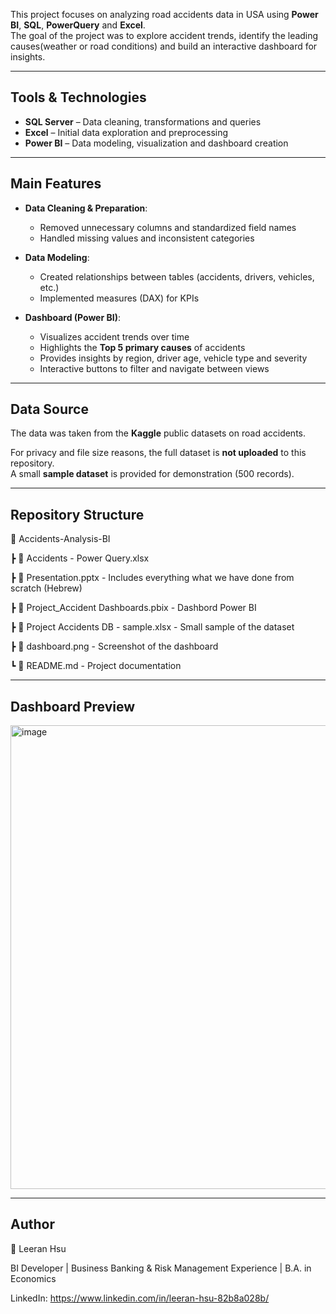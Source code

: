 This project focuses on analyzing road accidents data in USA using **Power BI**, **SQL**, **PowerQuery** and **Excel**.  
The goal of the project was to explore accident trends, identify the leading causes(weather or road conditions) and build an interactive dashboard for insights.

---

## Tools & Technologies
- **SQL Server** – Data cleaning, transformations and queries  
- **Excel** – Initial data exploration and preprocessing  
- **Power BI** – Data modeling, visualization and dashboard creation  

---

## Main Features
- **Data Cleaning & Preparation**:  
  - Removed unnecessary columns and standardized field names  
  - Handled missing values and inconsistent categories  

- **Data Modeling**:  
  - Created relationships between tables (accidents, drivers, vehicles, etc.)  
  - Implemented measures (DAX) for KPIs  

- **Dashboard (Power BI)**:  
  - Visualizes accident trends over time  
  - Highlights the **Top 5 primary causes** of accidents  
  - Provides insights by region, driver age, vehicle type and severity  
  - Interactive buttons to filter and navigate between views  

---

## Data Source
The data was taken from the **Kaggle** public datasets on road accidents.  

For privacy and file size reasons, the full dataset is **not uploaded** to this repository.  
A small **sample dataset** is provided for demonstration (500 records).

---

## Repository Structure
📂 Accidents-Analysis-BI

┣ 📜 Accidents - Power Query.xlsx

┣ 📜 Presentation.pptx - Includes everything what we have done from scratch (Hebrew)

┣ 📜 Project_Accident Dashboards.pbix - Dashbord Power BI

┣ 📜 Project Accidents DB - sample.xlsx - Small sample of the dataset

┣ 📸 dashboard.png - Screenshot of the dashboard

┗ 📜 README.md - Project documentation

---

## Dashboard Preview
<img width="1325" height="742" alt="image" src="https://github.com/user-attachments/assets/7f1dbc44-35b8-479c-9aad-46bbbcc12652" />

---

## Author
👤 Leeran Hsu

BI Developer | Business Banking & Risk Management Experience | B.A. in Economics

LinkedIn: https://www.linkedin.com/in/leeran-hsu-82b8a028b/
